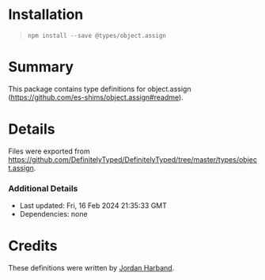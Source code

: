 # Installation
> `npm install --save @types/object.assign`

# Summary
This package contains type definitions for object.assign (https://github.com/es-shims/object.assign#readme).

# Details
Files were exported from https://github.com/DefinitelyTyped/DefinitelyTyped/tree/master/types/object.assign.

### Additional Details
 * Last updated: Fri, 16 Feb 2024 21:35:33 GMT
 * Dependencies: none

# Credits
These definitions were written by [Jordan Harband](https://github.com/ljharb).
